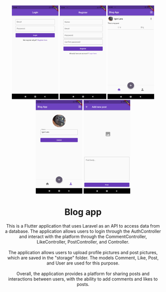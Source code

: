<p align="center">
  <img src="https://github.com/igorAnthony/igorAnthony/blob/main/blog-app/login.png" width="150" height="300">
  <img src="https://github.com/igorAnthony/igorAnthony/blob/main/blog-app/register.png" width="150" height="300">
  <img src="https://github.com/igorAnthony/igorAnthony/blob/main/blog-app/home_view.png" width="150" height="300">
  <img src="https://github.com/igorAnthony/igorAnthony/blob/main/blog-app/profile.png" width="150" height="300">
  <img src="https://github.com/igorAnthony/igorAnthony/blob/main/blog-app/add_new_post.png" width="150" height="300">
</p>

<h1 align="center">Blog app </h1>

<p align="center">
 This is a Flutter application that uses Laravel as an API to access data from a database. The application allows users to login through the AuthController and interact with the platform through the CommentController, LikeController, PostController, and Controller.
 <br><br>
 The application allows users to upload profile pictures and post pictures, which are saved in the "storage" folder. The models Comment, Like, Post, and User are used for this purpose.
 <br><br>
 Overall, the application provides a platform for sharing posts and interactions between users, with the ability to add comments and likes to posts.
</p>